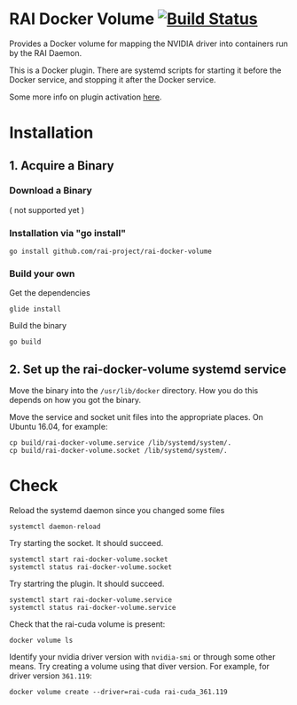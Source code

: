 # RAI Docker Volume [![Build Status](https://travis-ci.org/rai-project/rai-docker-volume.svg?branch=master)](https://travis-ci.org/rai-project/rai-docker-volume)

Provides a Docker volume for mapping the NVIDIA driver into containers run by the RAI Daemon.

This is a Docker plugin. There are systemd scripts for starting it before the Docker service, and stopping it after the Docker service.

Some more info on plugin activation [here](https://docs.docker.com/engine/extend/plugin_api/#plugin-activation).

# Installation

## 1. Acquire a Binary

### Download a Binary

( not supported yet )

### Installation via "go install"

    go install github.com/rai-project/rai-docker-volume

### Build your own

Get the dependencies

    glide install

Build the binary

    go build

## 2. Set up the rai-docker-volume systemd service

Move the binary into the `/usr/lib/docker` directory. How you do this depends on how you got the binary.

Move the service and socket unit files into the appropriate places. On Ubuntu 16.04, for example:

    cp build/rai-docker-volume.service /lib/systemd/system/.
    cp build/rai-docker-volume.socket /lib/systemd/system/.


# Check
Reload the systemd daemon since you changed some files

    systemctl daemon-reload

Try starting the socket. It should succeed.

    systemctl start rai-docker-volume.socket
    systemctl status rai-docker-volume.socket

Try startring the plugin. It should succeed.

    systemctl start rai-docker-volume.service
    systemctl status rai-docker-volume.service

Check that the rai-cuda volume is present:

    docker volume ls

Identify your nvidia driver version with `nvidia-smi` or through some other means.
Try creating a volume using that diver version. For example, for driver version `361.119`:

    docker volume create --driver=rai-cuda rai-cuda_361.119

